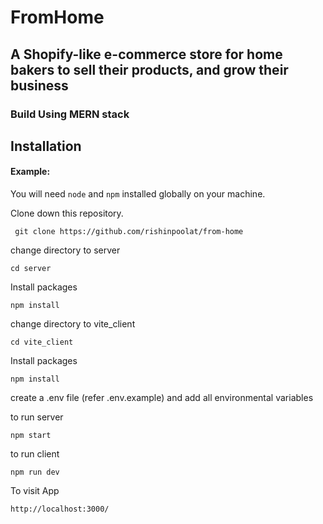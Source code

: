 # FromHome

## A Shopify-like e-commerce store for home bakers to sell their products, and grow their business

### Build Using MERN stack


## Installation

#### Example:

You will need `node` and `npm` installed globally on your machine.

Clone down this repository. 

```
 git clone https://github.com/rishinpoolat/from-home
```
change directory to server
```
cd server
```
Install packages
```
npm install
```
change directory to vite_client
```
cd vite_client
```
Install packages
```
npm install
```
create a .env file (refer .env.example) and add all environmental variables 

to run server
```
npm start
```
to run client
```
npm run dev
```

To visit App
```
http://localhost:3000/
```


    
